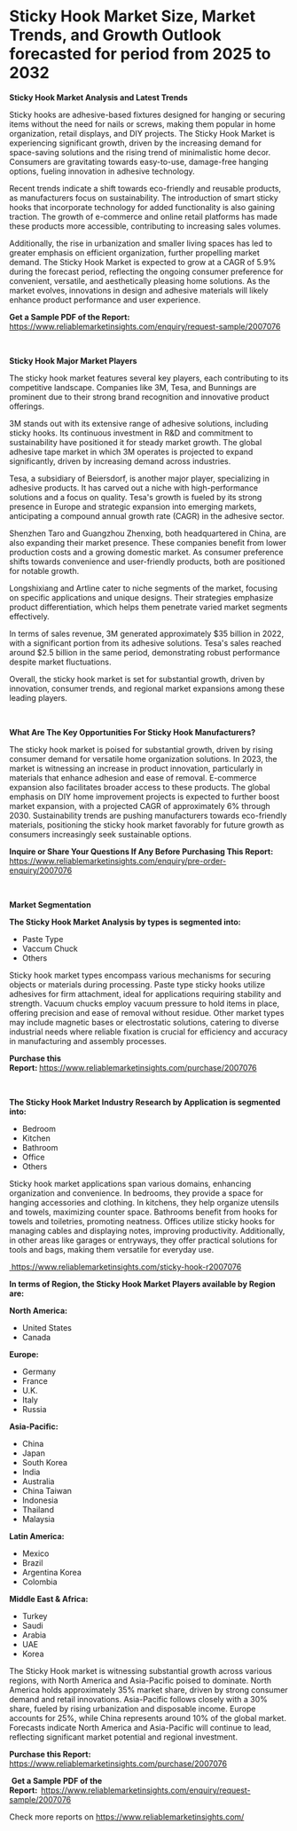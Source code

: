 <p><h1>Sticky Hook Market Size, Market Trends, and Growth Outlook forecasted for period from 2025 to 2032</h1></p><p><strong>Sticky Hook Market Analysis and Latest Trends</strong></p>
<p><p>Sticky hooks are adhesive-based fixtures designed for hanging or securing items without the need for nails or screws, making them popular in home organization, retail displays, and DIY projects. The Sticky Hook Market is experiencing significant growth, driven by the increasing demand for space-saving solutions and the rising trend of minimalistic home decor. Consumers are gravitating towards easy-to-use, damage-free hanging options, fueling innovation in adhesive technology.</p><p>Recent trends indicate a shift towards eco-friendly and reusable products, as manufacturers focus on sustainability. The introduction of smart sticky hooks that incorporate technology for added functionality is also gaining traction. The growth of e-commerce and online retail platforms has made these products more accessible, contributing to increasing sales volumes.</p><p>Additionally, the rise in urbanization and smaller living spaces has led to greater emphasis on efficient organization, further propelling market demand. The Sticky Hook Market is expected to grow at a CAGR of 5.9% during the forecast period, reflecting the ongoing consumer preference for convenient, versatile, and aesthetically pleasing home solutions. As the market evolves, innovations in design and adhesive materials will likely enhance product performance and user experience.</p></p>
<p><strong>Get a Sample PDF of the Report:&nbsp;</strong> <a href="https://www.reliablemarketinsights.com/enquiry/request-sample/2007076?utm_campaign=2606&utm_medium=2&utm_source=Github&utm_content=ia&utm_term=05042025&utm_id=sticky-hook">https://www.reliablemarketinsights.com/enquiry/request-sample/2007076</a></p>
<p>&nbsp;</p>
<p><strong>Sticky Hook Major Market Players</strong></p>
<p><p>The sticky hook market features several key players, each contributing to its competitive landscape. Companies like 3M, Tesa, and Bunnings are prominent due to their strong brand recognition and innovative product offerings. </p><p>3M stands out with its extensive range of adhesive solutions, including sticky hooks. Its continuous investment in R&D and commitment to sustainability have positioned it for steady market growth. The global adhesive tape market in which 3M operates is projected to expand significantly, driven by increasing demand across industries.</p><p>Tesa, a subsidiary of Beiersdorf, is another major player, specializing in adhesive products. It has carved out a niche with high-performance solutions and a focus on quality. Tesa's growth is fueled by its strong presence in Europe and strategic expansion into emerging markets, anticipating a compound annual growth rate (CAGR) in the adhesive sector.</p><p>Shenzhen Taro and Guangzhou Zhenxing, both headquartered in China, are also expanding their market presence. These companies benefit from lower production costs and a growing domestic market. As consumer preference shifts towards convenience and user-friendly products, both are positioned for notable growth.</p><p>Longshixiang and Artline cater to niche segments of the market, focusing on specific applications and unique designs. Their strategies emphasize product differentiation, which helps them penetrate varied market segments effectively.</p><p>In terms of sales revenue, 3M generated approximately $35 billion in 2022, with a significant portion from its adhesive solutions. Tesa's sales reached around $2.5 billion in the same period, demonstrating robust performance despite market fluctuations.</p><p>Overall, the sticky hook market is set for substantial growth, driven by innovation, consumer trends, and regional market expansions among these leading players.</p></p>
<p>&nbsp;</p>
<p><strong>What Are The Key Opportunities For Sticky Hook Manufacturers?</strong></p>
<p><p>The sticky hook market is poised for substantial growth, driven by rising consumer demand for versatile home organization solutions. In 2023, the market is witnessing an increase in product innovation, particularly in materials that enhance adhesion and ease of removal. E-commerce expansion also facilitates broader access to these products. The global emphasis on DIY home improvement projects is expected to further boost market expansion, with a projected CAGR of approximately 6% through 2030. Sustainability trends are pushing manufacturers towards eco-friendly materials, positioning the sticky hook market favorably for future growth as consumers increasingly seek sustainable options.</p></p>
<p><strong>Inquire or Share Your Questions If Any Before Purchasing This Report:</strong> <a href="https://www.reliablemarketinsights.com/enquiry/pre-order-enquiry/2007076?utm_campaign=2606&utm_medium=2&utm_source=Github&utm_content=ia&utm_term=05042025&utm_id=sticky-hook">https://www.reliablemarketinsights.com/enquiry/pre-order-enquiry/2007076</a></p>
<p>&nbsp;</p>
<p><strong>Market Segmentation</strong></p>
<p><strong>The Sticky Hook Market Analysis by types is segmented into:</strong></p>
<p><ul><li>Paste Type</li><li>Vaccum Chuck</li><li>Others</li></ul></p>
<p><p>Sticky hook market types encompass various mechanisms for securing objects or materials during processing. Paste type sticky hooks utilize adhesives for firm attachment, ideal for applications requiring stability and strength. Vacuum chucks employ vacuum pressure to hold items in place, offering precision and ease of removal without residue. Other market types may include magnetic bases or electrostatic solutions, catering to diverse industrial needs where reliable fixation is crucial for efficiency and accuracy in manufacturing and assembly processes.</p></p>
<p><strong>Purchase this Report:&nbsp;</strong><a href="https://www.reliablemarketinsights.com/purchase/2007076?utm_campaign=2606&utm_medium=2&utm_source=Github&utm_content=ia&utm_term=05042025&utm_id=sticky-hook">https://www.reliablemarketinsights.com/purchase/2007076</a></p>
<p>&nbsp;</p>
<p><strong>The Sticky Hook Market Industry Research by Application is segmented into:</strong></p>
<p><ul><li>Bedroom</li><li>Kitchen</li><li>Bathroom</li><li>Office</li><li>Others</li></ul></p>
<p><p>Sticky hook market applications span various domains, enhancing organization and convenience. In bedrooms, they provide a space for hanging accessories and clothing. In kitchens, they help organize utensils and towels, maximizing counter space. Bathrooms benefit from hooks for towels and toiletries, promoting neatness. Offices utilize sticky hooks for managing cables and displaying notes, improving productivity. Additionally, in other areas like garages or entryways, they offer practical solutions for tools and bags, making them versatile for everyday use.</p></p>
<p><a href="https://www.reliablemarketinsights.com/sticky-hook-r2007076?utm_campaign=2606&utm_medium=2&utm_source=Github&utm_content=ia&utm_term=05042025&utm_id=sticky-hook">&nbsp;https://www.reliablemarketinsights.com/sticky-hook-r2007076</a></p>
<p><strong>In terms of Region, the Sticky Hook Market Players available by Region are:</strong></p>
<p>
    <p> <strong> North America: </strong>
        <ul>
            <li>United States</li>
            <li>Canada</li>
        </ul>
        </p> 
    <p> <strong> Europe: </strong>
        <ul>
            <li>Germany</li>
            <li>France</li>
            <li>U.K.</li>
            <li>Italy</li>
            <li>Russia</li>
        </ul>
        </p> 
    <p> <strong> Asia-Pacific: </strong>
        <ul>
            <li>China</li>
            <li>Japan</li>
            <li>South Korea</li>
            <li>India</li>
            <li>Australia</li>
            <li>China Taiwan</li>
            <li>Indonesia</li>
            <li>Thailand</li>
            <li>Malaysia</li>
        </ul>
        </p> 
    <p> <strong> Latin America: </strong>
        <ul>
            <li>Mexico</li>
            <li>Brazil</li>
            <li>Argentina Korea</li>
            <li>Colombia</li>
        </ul>
        </p> 
    <p> <strong> Middle East & Africa: </strong>
        <ul>
            <li>Turkey</li>
            <li>Saudi</li>
            <li>Arabia</li>
            <li>UAE</li>
            <li>Korea</li>
        </ul>
    </p>
    </p>
<p><p>The Sticky Hook market is witnessing substantial growth across various regions, with North America and Asia-Pacific poised to dominate. North America holds approximately 35% market share, driven by strong consumer demand and retail innovations. Asia-Pacific follows closely with a 30% share, fueled by rising urbanization and disposable income. Europe accounts for 25%, while China represents around 10% of the global market. Forecasts indicate North America and Asia-Pacific will continue to lead, reflecting significant market potential and regional investment.</p></p>
<p><strong>Purchase this Report: </strong><a href="https://www.reliablemarketinsights.com/purchase/2007076?utm_campaign=2606&utm_medium=2&utm_source=Github&utm_content=ia&utm_term=05042025&utm_id=sticky-hook">https://www.reliablemarketinsights.com/purchase/2007076</a></p>
<p>&nbsp;<strong>Get a Sample PDF of the Report:&nbsp;&nbsp;</strong><a href="https://www.reliablemarketinsights.com/enquiry/request-sample/2007076?utm_campaign=2606&utm_medium=2&utm_source=Github&utm_content=ia&utm_term=05042025&utm_id=sticky-hook">https://www.reliablemarketinsights.com/enquiry/request-sample/2007076</a></p>
<p><strong></strong></p>
<p>Check more reports on <a href="https://www.reliablemarketinsights.com/?utm_campaign=2606&utm_medium=2&utm_source=Github&utm_content=ia&utm_term=05042025&utm_id=sticky-hook">https://www.reliablemarketinsights.com/</a></p>